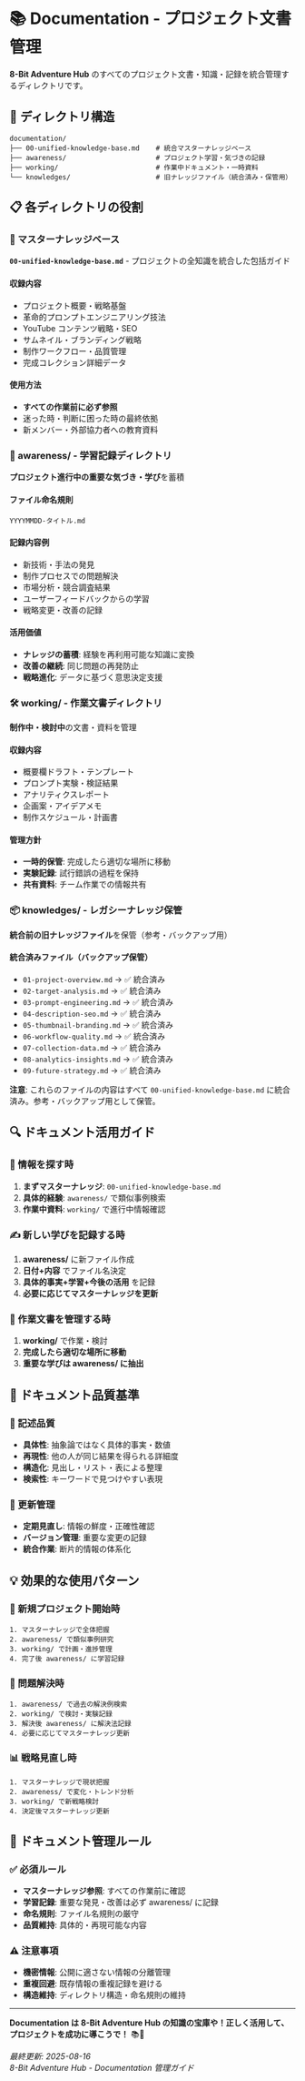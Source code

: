 # 📚 Documentation - プロジェクト文書管理

**8-Bit Adventure Hub** のすべてのプロジェクト文書・知識・記録を統合管理するディレクトリです。

## 📁 ディレクトリ構造

```
documentation/
├── 00-unified-knowledge-base.md    # 統合マスターナレッジベース
├── awareness/                      # プロジェクト学習・気づきの記録
├── working/                        # 作業中ドキュメント・一時資料
└── knowledges/                     # 旧ナレッジファイル（統合済み・保管用）
```

## 📋 各ディレクトリの役割

### 🎯 マスターナレッジベース
**`00-unified-knowledge-base.md`** - プロジェクトの全知識を統合した包括ガイド

#### 収録内容
- プロジェクト概要・戦略基盤
- 革命的プロンプトエンジニアリング技法
- YouTube コンテンツ戦略・SEO
- サムネイル・ブランディング戦略
- 制作ワークフロー・品質管理
- 完成コレクション詳細データ

#### 使用方法
- **すべての作業前に必ず参照**
- 迷った時・判断に困った時の最終依拠
- 新メンバー・外部協力者への教育資料

### 📝 awareness/ - 学習記録ディレクトリ
**プロジェクト進行中の重要な気づき・学び**を蓄積

#### ファイル命名規則
```
YYYYMMDD-タイトル.md
```

#### 記録内容例
- 新技術・手法の発見
- 制作プロセスでの問題解決
- 市場分析・競合調査結果
- ユーザーフィードバックからの学習
- 戦略変更・改善の記録

#### 活用価値
- **ナレッジの蓄積**: 経験を再利用可能な知識に変換
- **改善の継続**: 同じ問題の再発防止
- **戦略進化**: データに基づく意思決定支援

### 🛠️ working/ - 作業文書ディレクトリ
**制作中・検討中**の文書・資料を管理

#### 収録内容
- 概要欄ドラフト・テンプレート
- プロンプト実験・検証結果
- アナリティクスレポート
- 企画案・アイデアメモ
- 制作スケジュール・計画書

#### 管理方針
- **一時的保管**: 完成したら適切な場所に移動
- **実験記録**: 試行錯誤の過程を保持
- **共有資料**: チーム作業での情報共有

### 📦 knowledges/ - レガシーナレッジ保管
**統合前の旧ナレッジファイル**を保管（参考・バックアップ用）

#### 統合済みファイル（バックアップ保管）
- `01-project-overview.md` → ✅ 統合済み
- `02-target-analysis.md` → ✅ 統合済み
- `03-prompt-engineering.md` → ✅ 統合済み
- `04-description-seo.md` → ✅ 統合済み
- `05-thumbnail-branding.md` → ✅ 統合済み
- `06-workflow-quality.md` → ✅ 統合済み
- `07-collection-data.md` → ✅ 統合済み
- `08-analytics-insights.md` → ✅ 統合済み
- `09-future-strategy.md` → ✅ 統合済み

**注意**: これらのファイルの内容はすべて `00-unified-knowledge-base.md` に統合済み。参考・バックアップ用として保管。

## 🔍 ドキュメント活用ガイド

### 📖 情報を探す時
1. **まずマスターナレッジ**: `00-unified-knowledge-base.md`
2. **具体的経験**: `awareness/` で類似事例検索
3. **作業中資料**: `working/` で進行中情報確認

### ✍️ 新しい学びを記録する時
1. **awareness/** に新ファイル作成
2. **日付+内容** でファイル名決定
3. **具体的事実+学習+今後の活用** を記録
4. **必要に応じてマスターナレッジを更新**

### 🔄 作業文書を管理する時
1. **working/** で作業・検討
2. **完成したら適切な場所に移動**
3. **重要な学びは awareness/ に抽出**

## 🎯 ドキュメント品質基準

### 📝 記述品質
- **具体性**: 抽象論ではなく具体的事実・数値
- **再現性**: 他の人が同じ結果を得られる詳細度
- **構造化**: 見出し・リスト・表による整理
- **検索性**: キーワードで見つけやすい表現

### 🔄 更新管理
- **定期見直し**: 情報の鮮度・正確性確認
- **バージョン管理**: 重要な変更の記録
- **統合作業**: 断片的情報の体系化

## 💡 効果的な使用パターン

### 🚀 新規プロジェクト開始時
```
1. マスターナレッジで全体把握
2. awareness/ で類似事例研究
3. working/ で計画・進捗管理
4. 完了後 awareness/ に学習記録
```

### 🔧 問題解決時
```
1. awareness/ で過去の解決例検索
2. working/ で検討・実験記録
3. 解決後 awareness/ に解決法記録
4. 必要に応じてマスターナレッジ更新
```

### 📊 戦略見直し時
```
1. マスターナレッジで現状把握
2. awareness/ で変化・トレンド分析
3. working/ で新戦略検討
4. 決定後マスターナレッジ更新
```

## 🔐 ドキュメント管理ルール

### ✅ 必須ルール
- **マスターナレッジ参照**: すべての作業前に確認
- **学習記録**: 重要な発見・改善は必ず awareness/ に記録
- **命名規則**: ファイル名規則の厳守
- **品質維持**: 具体的・再現可能な内容

### ⚠️ 注意事項
- **機密情報**: 公開に適さない情報の分離管理
- **重複回避**: 既存情報の重複記録を避ける
- **構造維持**: ディレクトリ構造・命名規則の維持

---

**Documentation は 8-Bit Adventure Hub の知識の宝庫や！正しく活用して、プロジェクトを成功に導こうで！** 📚🚀

*最終更新: 2025-08-16*  
*8-Bit Adventure Hub - Documentation 管理ガイド*